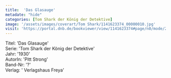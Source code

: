 ```yaml
---
title:  'Das Glasauge'
metadate: "hide"
categories: [Tom Shark der König der Detektive]
image: '/assets/images/coverart/Tom Shark/1141623374_00000010.jpg'
visit: 'https://portal.dnb.de/bookviewer/view/1141623374#page/n0/mode/2up'
---
```

Titel: 'Das Glasauge' <br>
Serie: 'Tom Shark der König der Detektive' <br>
Jahr: '1930' <br>
AutorIn: 'Pitt Strong' <br>
Band-Nr: '?' <br>
Verlag: ' Verlagshaus Freya'
